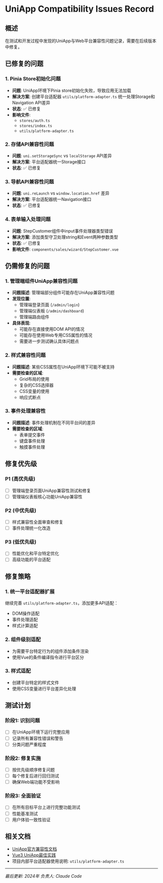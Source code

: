 # UniApp Compatibility Issues Record

## 概述
在测试和开发过程中发现的UniApp与Web平台兼容性问题记录，需要在后续版本中修复。

## 已修复的问题

### 1. Pinia Store初始化问题
- **问题**: UniApp环境下Pinia store初始化失败，导致应用无法加载
- **解决方案**: 创建平台适配器 `utils/platform-adapter.ts` 统一处理Storage和Navigation API差异
- **状态**: ✅ 已修复
- **影响文件**: 
  - `stores/auth.ts`
  - `stores/index.ts`
  - `utils/platform-adapter.ts`

### 2. 存储API兼容性问题
- **问题**: `uni.setStorageSync` vs `localStorage` API差异
- **解决方案**: 平台适配器统一Storage接口
- **状态**: ✅ 已修复

### 3. 导航API兼容性问题
- **问题**: `uni.reLaunch` vs `window.location.href` 差异
- **解决方案**: 平台适配器统一Navigation接口
- **状态**: ✅ 已修复

### 4. 表单输入处理问题
- **问题**: StepCustomer组件中input事件处理器类型错误
- **解决方案**: 添加类型守卫处理string和Event两种参数类型
- **状态**: ✅ 已修复
- **影响文件**: `components/sales/wizard/StepCustomer.vue`

## 仍需修复的问题

### 1. 管理端组件UniApp兼容性问题
- **问题描述**: 管理端部分组件可能存在UniApp兼容性问题
- **发现位置**: 
  - 管理端登录页面 (`/admin/login`)
  - 管理端仪表板 (`/admin/dashboard`)
  - 管理端路由组件
- **具体表现**: 
  - 可能存在直接使用DOM API的情况
  - 可能存在使用Web专用CSS属性的情况
  - 需要进一步测试确认具体问题点

### 2. 样式兼容性问题
- **问题描述**: 某些CSS属性在UniApp环境下可能不被支持
- **需要检查的区域**:
  - Grid布局的使用
  - 复杂的CSS选择器
  - CSS变量的使用
  - 响应式断点

### 3. 事件处理兼容性
- **问题描述**: 事件处理机制在不同平台间的差异
- **需要检查的区域**:
  - 表单提交事件
  - 键盘事件处理
  - 触摸事件处理

## 修复优先级

### P1 (高优先级)
- [ ] 管理端登录页面UniApp兼容性测试和修复
- [ ] 管理端仪表板核心功能UniApp兼容性

### P2 (中优先级)  
- [ ] 样式兼容性全面审查和修复
- [ ] 事件处理统一化改造

### P3 (低优先级)
- [ ] 性能优化和平台特定优化
- [ ] 高级功能的平台适配

## 修复策略

### 1. 统一平台适配器扩展
继续完善 `utils/platform-adapter.ts`，添加更多API适配：
- DOM操作适配
- 事件处理适配
- 样式计算适配

### 2. 组件级别适配
- 为需要平台特定行为的组件添加条件渲染
- 使用Vue的条件编译指令进行平台区分

### 3. 样式适配
- 创建平台特定的样式文件
- 使用CSS变量进行平台差异化处理

## 测试计划

### 阶段1: 识别问题
- [ ] 在UniApp环境下运行完整应用
- [ ] 记录所有兼容性错误和警告
- [ ] 分类问题严重程度

### 阶段2: 修复实施  
- [ ] 按优先级顺序修复问题
- [ ] 每个修复后进行回归测试
- [ ] 确保Web端功能不受影响

### 阶段3: 全面验证
- [ ] 在所有目标平台上进行完整功能测试
- [ ] 性能基准测试
- [ ] 用户体验一致性验证

## 相关文档
- [UniApp官方兼容性文档](https://uniapp.dcloud.net.cn/platform/)
- [Vue3 UniApp最佳实践](https://uniapp.dcloud.net.cn/tutorial/vue3-basics.html)
- 项目内部平台适配器使用说明: `utils/platform-adapter.ts`

---
*最后更新: 2024年*
*负责人: Claude Code*